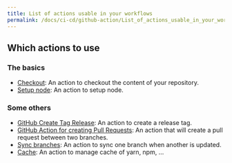 ```yaml
---
title: List of actions usable in your workflows
permalink: /docs/ci-cd/github-action/List_of_actions_usable_in_your_workflows/
---
```


## Which actions to use

### The basics

- [Checkout](https://github.com/marketplace/actions/checkout): An action to checkout the content of your repository.
- [Setup node](https://github.com/marketplace/actions/setup-node-js-environment): An action to setup node.

### Some others

- [GitHub Create Tag Release](https://github.com/marketplace/actions/github-create-tag-release): An action to create a release tag.
- [GitHub Action for creating Pull Requests](https://github.com/marketplace/actions/github-action-for-creating-pull-requests): An action that will create a pull request between two branches.
- [Sync branches](https://github.com/marketplace/actions/sync-branches): An action to sync one branch when another is updated.
- [Cache](https://github.com/marketplace/actions/cache): An action to manage cache of yarn, npm, ...

